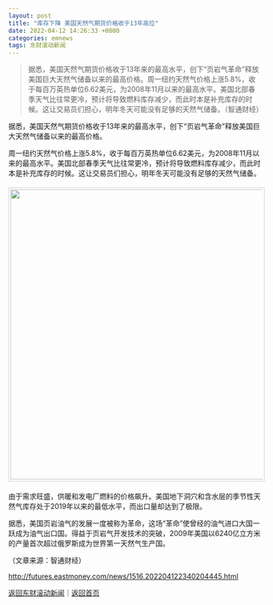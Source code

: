 ```yaml
---
layout: post
title: "库存下降 美国天然气期货价格收于13年高位"
date: 2022-04-12 14:26:33 +0800
categories: emnews
tags: 东财滚动新闻
---
```

> 据悉，美国天然气期货价格收于13年来的最高水平，创下“页岩气革命”释放美国巨大天然气储备以来的最高价格。周一纽约天然气价格上涨5.8%，收于每百万英热单位6.62美元，为2008年11月以来的最高水平。美国北部春季天气比往常更冷，预计将导致燃料库存减少，而此时本是补充库存的时候。这让交易员们担心，明年冬天可能没有足够的天然气储备。（智通财经）

<p>据悉，美国天然气期货价格收于13年来的最高水平，创下“页岩气革命”释放美国巨大天然气储备以来的最高价格。</p><p>周一纽约天然气价格上涨5.8%，收于每百万英热单位6.62美元，为2008年11月以来的最高水平。美国北部春季天气比往常更冷，预计将导致燃料库存减少，而此时本是补充库存的时候。这让交易员们担心，明年冬天可能没有足够的天然气储备。</p><center><img src="https://dfscdn.dfcfw.com/download/D24711383412415500074_w807h452.jpg" emheight="325" style="border:#d1d1d1 1px solid;padding:3px;margin:5px 0;" width="580" /></center><p>由于需求旺盛，供暖和发电厂燃料的价格飙升。美国地下洞穴和含水层的季节性天然气库存处于2019年以来的最低水平，而出口量却达到了极限。</p><p>据悉，美国页岩油气的发展一度被称为革命，这场“革命”使曾经的油气进口大国一跃成为油气出口国。得益于页岩气开发技术的突破，2009年美国以6240亿立方米的产量首次超过俄罗斯成为世界第一天然气生产国。</p><p class="em_media">（文章来源：智通财经）</p>

<http://futures.eastmoney.com/news/1516,202204122340204445.html>

[返回东财滚动新闻](//finews.withounder.com/emnews/)｜[返回首页](//finews.withounder.com/)